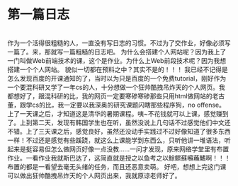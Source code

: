 第一篇日志
========
<br/>
作为一个活得很粗糙的人，一直没有写日志的习惯。不过为了交作业，好像必须写一篇了。来，那就写一篇粗糙的日志吧。  
为什么会搭建个人网站呢？因为我上了一门叫做Web前端技术的课，这个是作业。为什么上Web前段技术呢？因为我想搭建一个个人网站。  
貌似一切都在预料之中？其实不是的！！！  
我已经不记得是怎么发现百度的开课通知的了，当时以为只是百度的一个免费tutorial，刚好作为一个要混科研又学了一年cs的人，十分想做一个狂帅酷拽吊炸天的个人网页。我都想好了，跟混科研的比，我的网页一定要寒碜寒碜那些只用html做网站的老古董，跟学cs的比，我一定要以我深奥的研究课题闪瞎那些程序狗，no offense。  
上了一天课之后，才知道这是清华的暑期课程。咦~不花钱就可以上课，感觉赚到了。上到第二天，发现有韩国学生也在听，虽然没说上几句话不过感觉他们中文还不错。上了三天课之后，感觉良好，虽然还没动手实践过不过好像知道了很多东西一样！不过还是感觉有些蹊跷，就这么上课能学到东西么，只听他讲一堆语法，听起来是挺容易但怎么做网页好像一点没教……一问才发现，原来网络学堂里有布置作业。一看作业我就斯巴达了，这简直就是授之以鱼考之以鮽鳏蘇囌蘓鰭啊！！！布置的都是一看望去毫无头绪的任务，而且还恶意卖萌。  
好吧，想想上完这门课可以做出狂帅酷拽吊炸天的个人网页出来，我就原谅老师好了。
